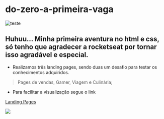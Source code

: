 # do-zero-a-primeira-vaga

![teste](https://user-images.githubusercontent.com/121250838/226923138-3d5472c7-6a40-4483-9f4f-65e53f22ec19.gif)
## Huhuu... Minha primeira aventura no html e css, só tenho que agradecer a rocketseat por tornar isso agradável e especial.

- Realizamos três landing pages, sendo duas um desafio para testar os conhecimentos adquiridos. 

> Pages de vendas, Gamer, Viagem e Culinária;

* Para facilitar a visualização segue o link 

[Landing Pages](https://lucas-lcs.github.io/do-zero-a-primeira-vaga/)

![](https://user-images.githubusercontent.com/121250838/226925207-2259a5a3-27b7-40a7-a122-1dde7dec6bc5.gif)


 